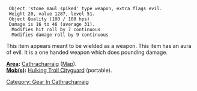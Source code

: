 ` Object 'stone maul spiked' type weapon, extra flags evil.`  
` Weight 20, value 1287, level 51.`  
` Object Quality (100 / 100 hps)`  
` Damage is 16 to 46 (average 31).`  
`  Modifies hit roll by 7 continuous`  
`  Modifies damage roll by 9 continuous`

This item appears meant to be wielded as a weapon. This item has an aura
of evil. It is a one handed weapon which does pounding damage.

**[Area](:Category:_Areas.md "wikilink"):**
[Cathracharraig](:Category:_Cathracharraig.md "wikilink")
([Map](Cathracharraig_Map.md "wikilink")).  
**[Mob(s)](:Category:_Mobs.md "wikilink"):** [Hulking Troll
Cityguard](Hulking_Troll_Cityguard "wikilink") (portable).  

[Category: Gear In
Cathracharraig](Category:_Gear_In_Cathracharraig "wikilink")

